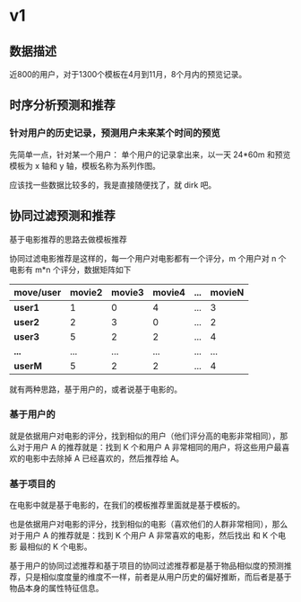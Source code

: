 # v1

## 数据描述

近800的用户，对于1300个模板在4月到11月，8个月内的预览记录。

## 时序分析预测和推荐

### 针对用户的历史记录，预测用户未来某个时间的预览

先简单一点，针对某一个用户：
单个用户的记录拿出来，以一天 24*60m 和预览模板为 x 轴和 y 轴，模板名称为系列作图。

应该找一些数据比较多的，我是直接随便找了，就 dirk 吧。

## 协同过滤预测和推荐

基于电影推荐的思路去做模板推荐

协同过滤电影推荐是这样的，每一个用户对电影都有一个评分，m 个用户对 n 个电影有 m*n 个评分，数据矩阵如下

| move/user | movie2 | movie3 | movie4 | ... | movieN |
| --------- | ------ | ------ | ------ | --- | ------ |
| __user1__ | 1      | 0      | 4      | ... | 3      |
| __user2__ | 2      | 3      | 0      | ... | 2      |
| __user3__ | 5      | 2      | 2      | ... | 4      |
| __...__   | ...    | ...    | ...    | ... | ...    |
| __userM__ | 5      | 2      | 2      | ... | 4      |

就有两种思路，基于用户的，或者说基于电影的。

### 基于用户的

就是依据用户对电影的评分，找到相似的用户（他们评分高的电影非常相同），那么对于用户 A 的推荐就是：找到 K 个和用户 A 非常相同的用户，将这些用户最喜欢的电影中去除掉 A 已经喜欢的，然后推荐给 A。

### 基于项目的

在电影中就是基于电影的，在我们的模板推荐里面就是基于模板的。

也是依据用户对电影的评分，找到相似的电影（喜欢他们的人群非常相同），那么对于用户 A 的推荐就是：找到 K 个用户 A 非常喜欢的电影，然后找出 和 K 个电影 最相似的 K 个电影。

基于用户的协同过滤推荐和基于项目的协同过滤推荐都是基于物品相似度的预测推荐，只是相似度度量的维度不一样，前者是从用户历史的偏好推断，而后者是基于物品本身的属性特征信息。

